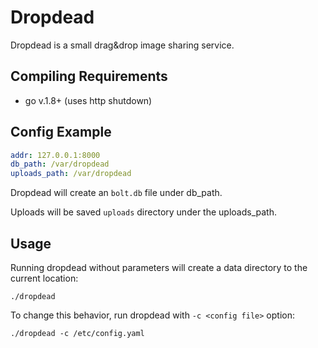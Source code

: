 Dropdead
========

Dropdead is a small drag&drop image sharing service.


Compiling Requirements
----------------------

- go v.1.8+ (uses http shutdown)


Config Example
--------------

```yaml
addr: 127.0.0.1:8000
db_path: /var/dropdead
uploads_path: /var/dropdead
```

Dropdead will create an `bolt.db` file under db_path.

Uploads will be saved `uploads` directory under the uploads_path.


Usage
-----

Running dropdead without parameters will create a data directory to the current location:

`./dropdead`


To change this behavior, run dropdead with `-c <config file>` option:

`./dropdead -c /etc/config.yaml`
